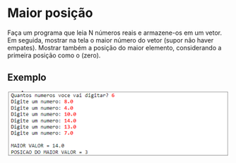# Maior posição 

Faça um programa que leia N números reais e armazene-os em um vetor. Em seguida, mostrar na tela o maior número do vetor (supor não haver empates). Mostrar também a posição do maior elemento, considerando a primeira posição como o (zero).

## Exemplo

![Exemplo](../../imagens/img11.png)